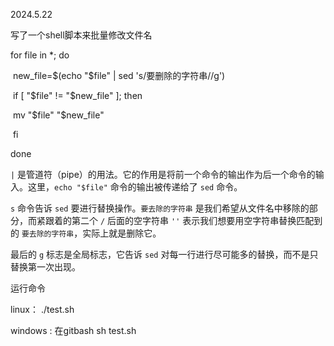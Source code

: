 2024.5.22



写了一个shell脚本来批量修改文件名

for file in *; do  

​	new_file=$(echo "$file" | sed 's/要删除的字符串//g')  

​	if [ "$file" != "$new_file" ]; then    

​		mv "$file" "$new_file"  

​	fi 

done



`|` 是管道符（pipe）的用法。它的作用是将前一个命令的输出作为后一个命令的输入。这里，`echo "$file"` 命令的输出被传递给了 `sed` 命令。

`s` 命令告诉 `sed` 要进行替换操作。`要去除的字符串` 是我们希望从文件名中移除的部分，而紧跟着的第二个 `/` 后面的空字符串 `''` 表示我们想要用空字符串替换匹配到的 `要去除的字符串`，实际上就是删除它。

最后的 `g` 标志是全局标志，它告诉 `sed` 对每一行进行尽可能多的替换，而不是只替换第一次出现。



运行命令

linux： ./test.sh

windows : 在gitbash sh test.sh